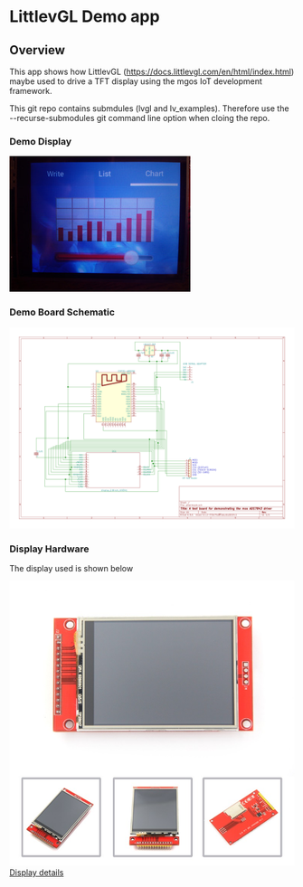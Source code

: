 # LittlevGL Demo app

## Overview

This app shows how LittlevGL (https://docs.littlevgl.com/en/html/index.html) maybe used to drive a TFT display using the mgos IoT development framework.

This git repo contains submdules (lvgl and lv_examples). Therefore use the --recurse-submodules git command line option when cloing the repo. 

### Demo Display
![alt text](littlevgl_demo.jpg "Demo Display")

### Demo Board Schematic
![alt text](schematic.svg "Schematic")

### Display Hardware
The display used is shown below

![alt text](MSP2807-008.jpg "MSP2807 Display")
[Display details](http://www.lcdwiki.com/2.8inch_SPI_Module_ILI9341_SKU:MSP2807)
